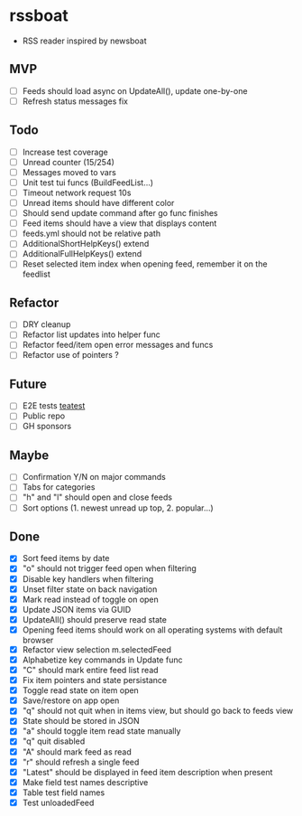 # rssboat
- RSS reader inspired by newsboat

## MVP
- [ ] Feeds should load async on UpdateAll(), update one-by-one
- [ ] Refresh status messages fix

## Todo
- [ ] Increase test coverage
- [ ] Unread counter (15/254)
- [ ] Messages moved to vars
- [ ] Unit test tui funcs (BuildFeedList...)
- [ ] Timeout network request 10s
- [ ] Unread items should have different color
- [ ] Should send update command after go func finishes
- [ ] Feed items should have a view that displays content
- [ ] feeds.yml should not be relative path
- [ ] AdditionalShortHelpKeys() extend
- [ ] AdditionalFullHelpKeys() extend
- [ ] Reset selected item index when opening feed, remember it on the feedlist

## Refactor
- [ ] DRY cleanup
- [ ] Refactor list updates into helper func
- [ ] Refactor feed/item open error messages and funcs
- [ ] Refactor use of pointers ?

## Future
- [ ] E2E tests [teatest](https://github.com/caarlos0/teatest-example/blob/main/main_test.go)
- [ ] Public repo
- [ ] GH sponsors

## Maybe
- [ ] Confirmation Y/N on major commands
- [ ] Tabs for categories
- [ ] "h" and "l" should open and close feeds
- [ ] Sort options (1. newest unread up top, 2. popular...)

## Done
- [x] Sort feed items by date
- [x] "o" should not trigger feed open when filtering
- [x] Disable key handlers when filtering
- [x] Unset filter state on back navigation
- [x] Mark read instead of toggle on open
- [x] Update JSON items via GUID
- [x] UpdateAll() should preserve read state
- [x] Opening feed items should work on all operating systems with default browser
- [x] Refactor view selection m.selectedFeed
- [x] Alphabetize key commands in Update func
- [x] "C" should mark entire feed list read
- [x] Fix item pointers and state persistance
- [x] Toggle read state on item open
- [x] Save/restore on app open
- [x] "q" should not quit when in items view, but should go back to feeds view
- [x] State should be stored in JSON
- [x] "a" should toggle item read state manually
- [x] "q" quit disabled
- [x] "A" should mark feed as read
- [x] "r" should refresh a single feed
- [x] "Latest" should be displayed in feed item description when present
- [x] Make field test names descriptive
- [x] Table test field names
- [x] Test unloadedFeed
